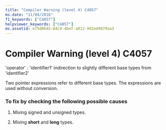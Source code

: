 ```yaml
---
title: "Compiler Warning (level 4) C4057"
ms.date: "11/04/2016"
f1_keywords: ["C4057"]
helpviewer_keywords: ["C4057"]
ms.assetid: e75d0645-84c9-4bef-a812-942ed9879aa3
---
```

# Compiler Warning (level 4) C4057

'operator' : 'identifier1' indirection to slightly different base types from 'identifier2'

Two pointer expressions refer to different base types. The expressions are used without conversion.

### To fix by checking the following possible causes

1. Mixing signed and unsigned types.

1. Mixing **short** and **long** types.